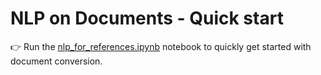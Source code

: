 # NLP on Documents - Quick start

:point_right: Run the [nlp_for_references.ipynb](./nlp_for_references.ipynb)
notebook to quickly get started with document conversion.


